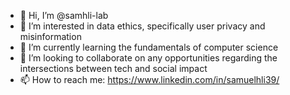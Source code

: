 - 👋 Hi, I’m @samhli-lab
- 👀 I’m interested in data ethics, specifically user privacy and misinformation
- 🌱 I’m currently learning the fundamentals of computer science
- 💞️ I’m looking to collaborate on any opportunities regarding the intersections between tech and social impact
- 📫 How to reach me: https://www.linkedin.com/in/samuelhli39/

<!---
samhli-lab/samhli-lab is a ✨ special ✨ repository because its `README.md` (this file) appears on your GitHub profile.
You can click the Preview link to take a look at your changes.
--->
